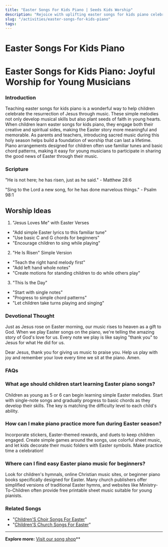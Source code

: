```yaml
---
title: "Easter Songs For Kids Piano | Seeds Kids Worship"
description: "Rejoice with uplifting easter songs for kids piano celebrating Jesus' resurrection. Easter worship resources for kids and Sunday school."
slug: "/activities/easter-songs-for-kids-piano"
tags:
---
```


# Easter Songs For Kids Piano

# Easter Songs for Kids Piano: Joyful Worship for Young Musicians

### Introduction
Teaching easter songs for kids piano is a wonderful way to help children celebrate the resurrection of Jesus through music. These simple melodies not only develop musical skills but also plant seeds of faith in young hearts. When children learn easter songs for kids piano, they engage both their creative and spiritual sides, making the Easter story more meaningful and memorable. As parents and teachers, introducing sacred music during this holy season helps build a foundation of worship that can last a lifetime. Piano arrangements designed for children often use familiar tunes and basic chord patterns, making it easy for young musicians to participate in sharing the good news of Easter through their music.

### Scripture
"He is not here; he has risen, just as he said." - Matthew 28:6

"Sing to the Lord a new song, for he has done marvelous things." - Psalm 98:1

## Worship Ideas
1. "Jesus Loves Me" with Easter Verses
- "Add simple Easter lyrics to this familiar tune"
- "Use basic C and G chords for beginners"
- "Encourage children to sing while playing"

2. "He Is Risen" Simple Version
- "Teach the right hand melody first"
- "Add left hand whole notes"
- "Create motions for standing children to do while others play"

3. "This Is the Day"
- "Start with single notes"
- "Progress to simple chord patterns"
- "Let children take turns playing and singing"

### Devotional Thought
Just as Jesus rose on Easter morning, our music rises to heaven as a gift to God. When we play Easter songs on the piano, we're telling the amazing story of God's love for us. Every note we play is like saying "thank you" to Jesus for what He did for us.

Dear Jesus, thank you for giving us music to praise you. Help us play with joy and remember your love every time we sit at the piano. Amen.

### FAQs

### What age should children start learning Easter piano songs?
Children as young as 5 or 6 can begin learning simple Easter melodies. Start with single-note songs and gradually progress to basic chords as they develop their skills. The key is matching the difficulty level to each child's ability.

### How can I make piano practice more fun during Easter season?
Incorporate stickers, Easter-themed rewards, and duets to keep children engaged. Create simple games around the songs, use colorful sheet music, and let kids decorate their music folders with Easter symbols. Make practice time a celebration!

### Where can I find easy Easter piano music for beginners?
Look for children's hymnals, online Christian music sites, or beginner piano books specifically designed for Easter. Many church publishers offer simplified versions of traditional Easter hymns, and websites like Ministry-To-Children often provide free printable sheet music suitable for young pianists.

### Related Songs

- "[Children'S Choir Songs For Easter](/activities/children-s-choir-songs-for-easter/)"
- "[Children'S Church Songs For Easter](/activities/children-s-church-songs-for-easter/)"

---

**Explore more:** [Visit our song shop](https://seedskidsworship.com/shop)**

<!-- Schema Markup -->
<script type="application/ld+json">
{
  "@context": "https://schema.org",
  "@type": "MusicRecording",
  "name": "Easter Songs For Kids Piano",
  "byArtist": {
    "@type": "MusicGroup",
    "name": "Seeds Kids Worship"
  },
  "isFamilyFriendly": true,
  "url": "https://seedskidsworship.com/activities/easter-songs-for-kids-piano/"
}
</script>
